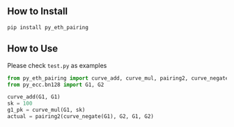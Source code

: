## How to Install
```
pip install py_eth_pairing
```

## How to Use
Please check `test.py` as examples

```python
from py_eth_pairing import curve_add, curve_mul, pairing2, curve_negate
from py_ecc.bn128 import G1, G2

curve_add(G1, G1)
sk = 100
g1_pk = curve_mul(G1, sk)
actual = pairing2(curve_negate(G1), G2, G1, G2)
```